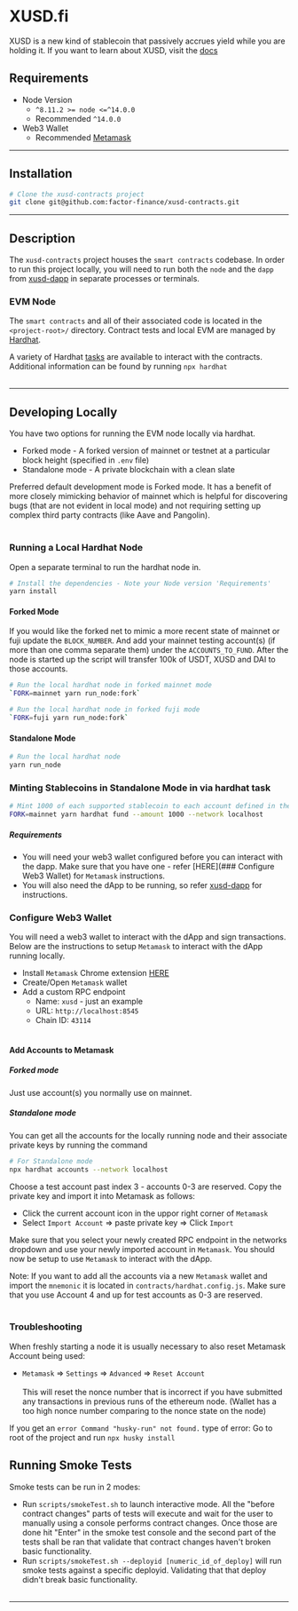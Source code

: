 # XUSD.fi

XUSD is a new kind of stablecoin that passively accrues yield while you are holding it. If you want to learn about XUSD, visit the [docs](https://docs.xusd.fi)

## Requirements
- Node Version
  - `^8.11.2 >= node <=^14.0.0`
  - Recommended `^14.0.0`
- Web3 Wallet
  - Recommended [Metamask](https://metamask.io/) 

---

## Installation
```bash
# Clone the xusd-contracts project
git clone git@github.com:factor-finance/xusd-contracts.git
```  

---

## Description

The `xusd-contracts` project houses the `smart contracts` codebase. In order to run this project locally, you will need to run both the `node` and the `dapp` from [xusd-dapp](https://github.com/factor-finance/xusd-dapp) in separate processes or terminals. 


### EVM Node
The `smart contracts` and all of their associated code is located in the `<project-root>/` directory. Contract tests and local EVM are managed by [Hardhat](https://hardhat.org/).

A variety of Hardhat [tasks](https://hardhat.org/guides/create-task.html) are available to interact with the contracts. Additional information can be found by running `npx hardhat`
<br/><br/>

---
## Developing Locally

You have two options for running the EVM node locally via hardhat.
- Forked mode - A forked version of mainnet or testnet at a particular block height (specified in `.env` file)
- Standalone mode - A private blockchain with a clean slate

Preferred default development mode is Forked mode. It has a benefit of more closely mimicking behavior of mainnet which is helpful for discovering bugs (that are not evident in local mode) and not requiring setting up complex third party contracts (like Aave and Pangolin).
<br/><br/>


### Running a Local Hardhat Node
Open a separate terminal to run the hardhat node in.
```bash
# Install the dependencies - Note your Node version 'Requirements' 
yarn install
```

#### Forked Mode

If you would like the forked net to mimic a more recent state of mainnet or fuji update the `BLOCK_NUMBER`. And add your mainnet testing account(s) (if more than one comma separate them) under the `ACCOUNTS_TO_FUND`. After the node is started up the script will transfer 100k of USDT, XUSD and DAI to those accounts.

```bash
# Run the local hardhat node in forked mainnet mode
`FORK=mainnet yarn run_node:fork`
```

```bash
# Run the local hardhat node in forked fuji mode
`FORK=fuji yarn run_node:fork`
```

#### Standalone Mode
```bash
# Run the local hardhat node
yarn run_node
```

### Minting Stablecoins in Standalone Mode in via hardhat task
```bash
# Mint 1000 of each supported stablecoin to each account defined in the mnemonic
FORK=mainnet yarn hardhat fund --amount 1000 --network localhost
```

##### Requirements
- You will need your web3 wallet configured before you can interact with the dapp. Make sure that you have one - refer [HERE](### Configure Web3 Wallet) for `Metamask` instructions.
- You will also need the dApp to be running, so refer [xusd-dapp](https://github.com/factor-finance/xusd-dapp) for instructions.

### Configure Web3 Wallet
You will need a web3 wallet to interact with the dApp and sign transactions. Below are the instructions to setup `Metamask` to interact with the dApp running locally.

- Install `Metamask` Chrome extension [HERE](https://metamask.io/)
- Create/Open `Metamask` wallet
- Add a custom RPC endpoint 
  - Name: `xusd` - just an example
  - URL: `http://localhost:8545`
  - Chain ID: `43114`
<br/><br/>

#### Add Accounts to Metamask

##### Forked mode
Just use account(s) you normally use on mainnet.

##### Standalone mode
You can get all the accounts for the locally running node and their associate private keys by running the command 
```bash
# For Standalone mode
npx hardhat accounts --network localhost
```

Choose a test account past index 3 - accounts 0-3 are reserved.
Copy the private key and import it into Metamask as follows:
- Click the current account icon in the uppor right corner of `Metamask`
- Select `Import Account` => paste private key => Click `Import`

Make sure that you select your newly created RPC endpoint in the networks dropdown and use your newly imported account in `Metamask`. You should now be setup to use `Metamask` to interact with the dApp.

Note: 
If you want to add all the accounts via a new `Metamask` wallet and import the `mnemonic` it is located in `contracts/hardhat.config.js`. Make sure that you use Account 4 and up for test accounts as 0-3 are reserved.
<br/><br/>

### Troubleshooting
When freshly starting a node it is usually necessary to also reset Metamask Account being used:
- `Metamask` => `Settings` => `Advanced` => `Reset Account`
<br/><br/>
This will reset the nonce number that is incorrect if you have submitted any transactions in previous runs of the ethereum node. (Wallet has a too high nonce number comparing to the nonce state on the node)

If you get an `error Command "husky-run" not found.` type of error: 
Go to root of the project and run `npx husky install`


## Running Smoke Tests

Smoke tests can be run in 2 modes: 
- Run `scripts/smokeTest.sh` to launch interactive mode. All the "before contract changes" parts of tests
  will execute and wait for the user to manually using a console performs contract changes. Once those are done
  hit "Enter" in the smoke test console and the second part of the tests shall be ran that validate that contract
  changes haven't broken basic functionality.
- Run `scripts/smokeTest.sh --deployid [numeric_id_of_deploy]` will run smoke tests against a specific
  deployid. Validating that that deploy didn't break basic functionality.
<br/><br/>

---
